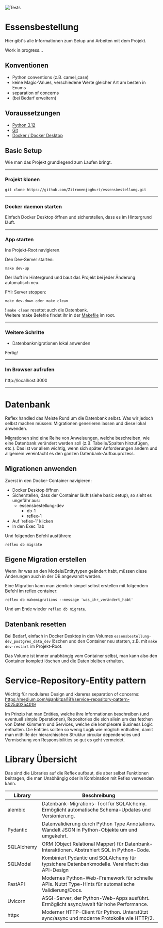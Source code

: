 ![Tests](https://github.com/Zitronenjoghurt/essensbestellung/actions/workflows/app-test.yml/badge.svg)

# Essensbestellung
Hier gibt's alle Informationen zum Setup und Arbeiten mit dem Projekt.

Work in progress...

## Konventionen
- Python conventions (z.B. camel_case)
- keine Magic-Values, verschiedene Werte gleicher Art am besten in Enums
- separation of concerns
- (bei Bedarf erweitern)

## Voraussetzungen
- [Python 3.12](https://www.python.org/downloads/release/python-3120/)
- [Git](https://git-scm.com/downloads)
- [Docker / Docker Desktop](https://www.docker.com/products/docker-desktop/)

## Basic Setup
Wie man das Projekt grundlegend zum Laufen bringt.

---
### Projekt klonen
```shell
git clone https://github.com/Zitronenjoghurt/essensbestellung.git
```
---
### Docker daemon starten
Einfach Docker Desktop öffnen und sicherstellen, dass es im Hintergrund läuft.

---
### App starten
Ins Projekt-Root navigieren.

Den Dev-Server starten:
```shell
make dev-up
```
Der läuft im Hintergrund und baut das Projekt bei jeder Änderung automatisch neu.

FYI: Server stoppen:
```shell
make dev-down oder make clean
```
! `make clean` resettet auch die Datenbank.\
Weitere make Befehle findet ihr in der [Makefile](Makefile) im root.

---
### Weitere Schritte
- Datenbankmigrationen lokal anwenden

Fertig!

---
### Im Browser aufrufen
http://localhost:3000

---

# Datenbank
Reflex handled das Meiste Rund um die Datenbank selbst. Was wir jedoch selbst machen müssen: Migrationen generieren lassen und diese lokal anwenden.

Migrationen sind eine Reihe von Anweisungen, welche beschreiben, wie eine Datenbank verändert werden soll (z.B. Tabelle/Spalten hinzufügen, etc.).
Das ist vor allem wichtig, wenn sich später Anforderungen ändern und allgemein vereinfacht es den ganzen Datenbank-Aufbauprozess.

## Migrationen anwenden
Zuerst in den Docker-Container navigieren:
- Docker Desktop öffnen
- Sicherstellen, dass der Container läuft (siehe basic setup), so sieht es ungefähr aus:
  - essensbestellung-dev
    - db-1
    - reflex-1
- Auf 'reflex-1' klicken
- In den Exec Tab

Und folgenden Befehl ausführen:
```shell
reflex db migrate
```

## Eigene Migration erstellen
Wenn ihr was an den Models/Entitytypen geändert habt, müssen diese Änderungen auch in der DB angewandt werden.

Eine Migration kann man ziemlich simpel selbst erstellen mit folgendem Befehl im reflex container:
```shell
reflex db makemigrations --message 'was_ihr_verändert_habt'
```
Und am Ende wieder `reflex db migrate`.

## Datenbank resetten
Bei Bedarf, einfach in Docker Desktop in den Volumes `essensbestellung-dev_postgres_data_dev` löschen und den Container neu starten, z.B. mit `make dev-restart` im Projekt-Root.

Das Volume ist immer unabhängig vom Container selbst, man kann also den Container komplett löschen und die Daten bleiben erhalten.

# Service-Repository-Entity pattern
Wichtig für modulares Design und klareres separation of concerns:
https://medium.com/@ankitpal181/service-repository-pattern-802540254019

Im Prinzip hat man Entities, welche ihre Informationen beschreiben (und eventuell simple Operationen), Repositories die sich allein um das fetchen von Daten kümmern und Services, welche die komplexere Business Logic enthalten.
Die Entities sollten so wenig Logik wie möglich enthalten, damit man mithilfe der hierarchischen Struktur circular dependencies und Vermischung von Responsibilities so gut es geht vermeidet.

# Library Übersicht
Das sind die Libraries auf die Reflex aufbaut, die aber selbst Funktionen beitragen, die man Unabhängig oder in Kombination mit Reflex verwenden kann.

| Library    | Beschreibung                                                                                         |
|------------|------------------------------------------------------------------------------------------------------|
| alembic    | Datenbank-Migrations-Tool für SQLAlchemy. Ermöglicht automatische Schema-Updates und Versionierung.  |
| Pydantic   | Datenvalidierung durch Python Type Annotations. Wandelt JSON in Python-Objekte um und umgekehrt.     |
| SQLAlchemy | ORM (Object Relational Mapper) für Datenbank-Interaktionen. Abstrahiert SQL in Python-Code.          |
| SQLModel   | Kombiniert Pydantic und SQLAlchemy für typsichere Datenbankmodelle. Vereinfacht das API-Design       |
| FastAPI    | Modernes Python-Web-Framework für schnelle APIs. Nutzt Type-Hints für automatische Validierung/Docs. |
| Uvicorn    | ASGI-Server, der Python-Web-Apps ausführt. Ermöglicht async/await für hohe Performance.              |
| httpx      | Moderner HTTP-Client für Python. Unterstützt sync/async und moderne Protokolle wie HTTP/2.           |

